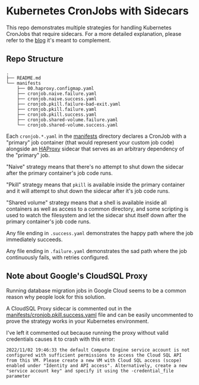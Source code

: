 # Kubernetes CronJobs with Sidecars

This repo demonstrates multiple strategies for handling Kubernetes CronJobs that require sidecars. For a more detailed explanation, please refer to the [blog](https://medium.com/teamsnap-engineering) it's meant to complement.

## Repo Structure

```
.
├── README.md
└── manifests
    ├── 00.haproxy.configmap.yaml
    ├── cronjob.naive.failure.yaml
    ├── cronjob.naive.success.yaml
    ├── cronjob.pkill.failure-bad-exit.yaml
    ├── cronjob.pkill.failure.yaml
    ├── cronjob.pkill.success.yaml
    ├── cronjob.shared-volume.failure.yaml
    └── cronjob.shared-volume.success.yaml
```

Each `cronjob.*.yaml` in the [manifests](./manifests) directory declares a CronJob with a "primary" job container (that would represent your custom job code) alongside an [HAProxy](http://www.haproxy.org/) sidecar that serves as an arbitrary dependency of the "primary" job.

"Naive" strategy means that there's no attempt to shut down the sidecar after the primary container's job code runs.

"Pkill" strategy means that `pkill` is available inside the primary container and it will attempt to shut down the sidecar after it's job code runs.

"Shared volume" strategy means that a shell is available inside all containers as well as access to a common directory, and some scripting is used to watch the filesystem and let the sidecar shut itself down after the primary container's job code runs.

Any file ending in `.success.yaml` demonstrates the happy path where the job immediately succeeds.

Any file ending in `.failure.yaml` demonstrates the sad path where the job continuously fails, with retries configured.

## Note about Google's CloudSQL Proxy

Running database migration jobs in Google Cloud seems to be a common reason why people look for this solution.

A CloudSQL Proxy sidecar is commented out in the [manifests/cronjob.pkill.success.yaml](./manifests/cronjob.pkill.success.yaml) file and can be easily uncommented to prove the strategy works in your Kubernetes environment.

I've left it commented out because running the proxy without valid credentials causes it to crash with this error:

```
2022/11/02 19:46:33 the default Compute Engine service account is not configured with sufficient permissions to access the Cloud SQL API from this VM. Please create a new VM with Cloud SQL access (scope) enabled under "Identity and API access". Alternatively, create a new "service account key" and specify it using the -credential_file parameter
```
